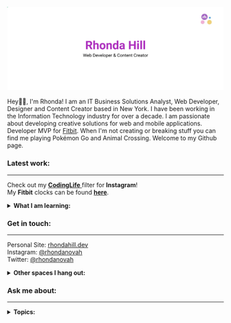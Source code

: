 ![Alt Text](https://github.com/rhondachill/rhondachill.github.io/blob/master/Portfolio/Content/rhbanneranim.svg)

Hey👋🏾, I'm Rhonda! I am an IT Business Solutions Analyst, Web Developer, Designer and Content Creator based in New York. I have been working in the Information Technology industry for over a decade. I am passionate about developing creative solutions for web and mobile applications. Developer MVP for <a href="https://github.com/fitbit/Fitbit">Fitbit</a>. When I'm not creating or breaking stuff you can find me playing Pokémon Go and Animal Crossing. Welcome to my Github page.

### Latest work:
---
Check out my <a href="https://www.instagram.com/ar/719812415530951/"> **CodingLife** </a>filter for **Instagram**!</br>
My **Fitbit** clocks can be found <a href="https://gallery.fitbit.com/developer/53dd2036-6cee-4f35-b94e-003c31d531a1"/> **here**</a>.</br>

<details>
<summary><strong>What I am learning:</strong></summary></br>
<ul>

❤️ Amazon Web Services </br>
🧡 Actions for Google Assistant</br>
💛 Back-End Architecture (Databases and Web API)</br>
💚 Building Microsoft 365 Solutions for Office and SharePoint </br>
💙 Designing, Developing & Implementing Systems & Apps for Business Solutions</br>
💜 .NET Framework</br>
🖤 React Native Development </br>
</ul>
</details>

### Get in touch:
---
Personal Site: <a href="https://www.rhondahill.dev/">rhondahill.dev</a></br>
Instagram: <a href="http://instagram.com/rhondanovah">@rhondanovah</a></br>
Twitter: <a href="http://twitter.com/rhondanovah">@rhondanovah</a>

<details>
<summary><strong>Other spaces I hang out:</strong></summary></br>
<ul>

❤️<a href="https://dev.to/rhondanovah">CodePen</a></br>
🧡<a href="https://codepen.io/rhondanovah">DEV</a></br>

</ul>
</details>

### Ask me about:
---
<details>
<summary><strong>Topics:</strong></summary></br>
<ul>

🤎 Diversity and Inclusion in Tech **#BlackLivesMatter**</a></br>
💛 Web Development</a></br>
💚 Mobile Device Managaement (Android & iOS)</a></br>

</ul>
</details>


<!--
**rhondachill/rhondachill** is a ✨ _special_ ✨ repository because its `README.md` (this file) appears on your GitHub profile.

Here are some ideas to get you started:

- 🔭 I’m currently working on ...
- 🌱 I’m currently learning ...
- 👯 I’m looking to collaborate on ...
- 🤔 I’m looking for help with ...
- 💬 Ask me about ...
- 📫 How to reach me: ...
- 😄 Pronouns: ...
- ⚡ Fun fact: ...
-->
